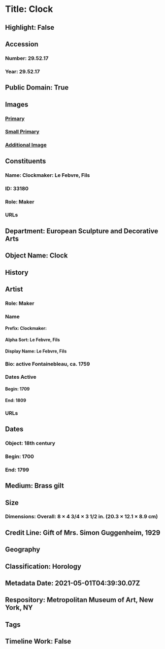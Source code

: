 # Title: Clock
## Highlight: False
## Accession
### Number: 29.52.17
### Year: 29.52.17
## Public Domain: True
## Images
### [Primary](https://images.metmuseum.org/CRDImages/es/original/SF29_52_17_img1.jpg)
### [Small Primary](https://images.metmuseum.org/CRDImages/es/web-large/SF29_52_17_img1.jpg)
### [Additional Image](https://images.metmuseum.org/CRDImages/es/original/SF29_52_17_img2.jpg)
## Constituents
### Name: Clockmaker: Le Febvre, Fils
### ID: 33180
### Role: Maker
### URLs
## Department: European Sculpture and Decorative Arts
## Object Name: Clock
## History
## Artist
### Role: Maker
### Name
#### Prefix: Clockmaker:
#### Alpha Sort: Le Febvre, Fils
#### Display Name: Le Febvre, Fils
### Bio: active Fontainebleau, ca. 1759
### Dates Active
#### Begin: 1709
#### End: 1809
### URLs
## Dates
### Object: 18th century
### Begin: 1700
### End: 1799
## Medium: Brass gilt
## Size
### Dimensions: Overall: 8 × 4 3/4 × 3 1/2 in. (20.3 × 12.1 × 8.9 cm)
## Credit Line: Gift of Mrs. Simon Guggenheim, 1929
## Geography
## Classification: Horology
## Metadata Date: 2021-05-01T04:39:30.07Z
## Respository: Metropolitan Museum of Art, New York, NY
## Tags
## Timeline Work: False